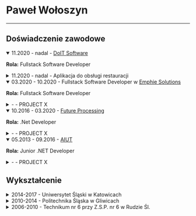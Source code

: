 # Paweł Wołoszyn
---
## Doświadczenie zawodowe
<details class="details" open>
  <summary>
    <span class="date">11.2020 - nadal</span>
    - <a target="_blank" href="https://www.doitsoftware.pl/">DoIT Software</a>
  </summary>
  <p><b>Rola:</b> Fullstack Software Developer</p>
  <details class="details-project">
    <summary>
      <span class="date">11.2020 - nadal</span>
       - Aplikacja do obsługi restauracji
    </summary>
    <p><b>Technologie:</b></p>
    <p><b>Biblioteki:</b></p>
    <p><b>Narzędzia:</b></p>
    <p><b>Obowiązki:</b></p>
  </details>
</details>

<details class="details" open>
  <summary>
    <span class="date">03.2020 - 10.2020</span>
    - Fullstack Software Developer w <a target="_blank" href="https://emphie.com/">Emphie Solutions</a>
  </summary>
  <p><b>Rola:</b> Fullstack Software Developer</p>
  <details class="details-project">
    <summary>
      <span class="date"> - </span>
       - PROJECT X
    </summary>
    <p><b>Technologie:</b></p>
    <p><b>Biblioteki:</b></p>
    <p><b>Narzędzia:</b></p>
    <p><b>Obowiązki:</b></p>
  </details>
</details>

<details class="details" open>
  <summary>
    <span class="date">10.2016 - 03.2020</span>
    - <a target="_blank" href="https://www.future-processing.com/">Future Processing</a>
  </summary>
  <p><b>Rola:</b> .Net Developer</p>
  <details class="details-project">
    <summary>
      <span class="date"> - </span>
       - PROJECT X
    </summary>
    <p><b>Technologie:</b></p>
    <p><b>Biblioteki:</b></p>
    <p><b>Narzędzia:</b></p>
    <p><b>Obowiązki:</b></p>
  </details>
</details>

<details class="details" open>
  <summary>
    <span class="date">05.2013 - 09.2016</span>
    - <a target="_blank" href="https://aiut.com/">AIUT</a>
  </summary>
  <p><b>Rola:</b> Junior .NET Developer</p>
  <details class="details-project">
    <summary>
      <span class="date"> - </span>
       - PROJECT X
    </summary>
    <p><b>Technologie:</b></p>
    <p><b>Biblioteki:</b></p>
    <p><b>Narzędzia:</b></p>
    <p><b>Obowiązki:</b></p>
  </details>
</details>

## Wykształcenie
<details class="details">
  <summary>2014-2017 - Uniwersytet Śląski w Katowicach</summary>
  <p><small>Studia magisterskie</small></p>
  <p><b>Wydział:</b> Informatyki i Nauki o Materiałach</p>
  <p><b>Kierunek:</b> Informatyka</p>
  <p><b>Rodzaj studiów:</b> Magisterskie</p>
  <p><b>Specjalizacja:</b> Inżynieria Jakości Oprogramowania</p>
</details>

<details class="details">
  <summary>2010-2014 - Politechnika Śląska w Gliwicach</summary>
  <p><small>Studia inżynierskie</small></p>
  <p><b>Wydział:</b> Elektryczny</p>
  <p><b>Kierunek:</b> Informatyka</p>
  <p><b>Rodzaj studiów:</b> Inżynierskie</p>
  <p><b>Specjalizacja:</b> Oprogramowanie w systemach elektrycznych</p>
</details>

<details class="details">
  <summary>2006-2010 - Technikum nr 6 przy Z.S.P. nr 6 w Rudzie Śl.</summary>
  <p><small>Szkoła średnia</small></p>
  <p><b>Zawód:</b> Technik Informatyk</p>
  <p><b>Specjalizacja:</b> Administracja Systemów Operacyjnych</p>
</details>
